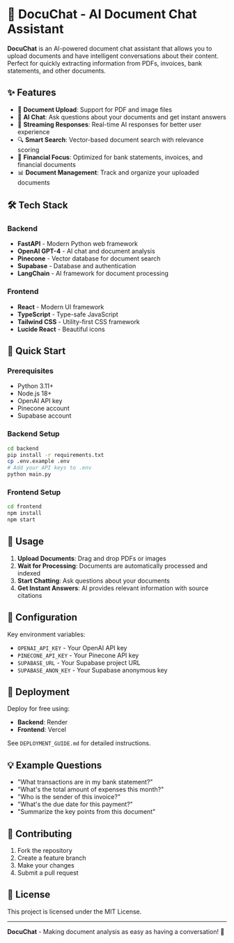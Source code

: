 # 🤖 DocuChat - AI Document Chat Assistant

**DocuChat** is an AI-powered document chat assistant that allows you to upload documents and have intelligent conversations about their content. Perfect for quickly extracting information from PDFs, invoices, bank statements, and other documents.


## ✨ Features

- 📄 **Document Upload**: Support for PDF and image files
- 💬 **AI Chat**: Ask questions about your documents and get instant answers
- 🚀 **Streaming Responses**: Real-time AI responses for better user experience
- 🔍 **Smart Search**: Vector-based document search with relevance scoring
- 🏦 **Financial Focus**: Optimized for bank statements, invoices, and financial documents
- 📊 **Document Management**: Track and organize your uploaded documents

## 🛠️ Tech Stack

### Backend
- **FastAPI** - Modern Python web framework
- **OpenAI GPT-4** - AI chat and document analysis
- **Pinecone** - Vector database for document search
- **Supabase** - Database and authentication
- **LangChain** - AI framework for document processing

### Frontend
- **React** - Modern UI framework
- **TypeScript** - Type-safe JavaScript
- **Tailwind CSS** - Utility-first CSS framework
- **Lucide React** - Beautiful icons

## 🚀 Quick Start

### Prerequisites
- Python 3.11+
- Node.js 18+
- OpenAI API key
- Pinecone account
- Supabase account

### Backend Setup
```bash
cd backend
pip install -r requirements.txt
cp .env.example .env
# Add your API keys to .env
python main.py
```

### Frontend Setup
```bash
cd frontend
npm install
npm start
```

## 📱 Usage

1. **Upload Documents**: Drag and drop PDFs or images
2. **Wait for Processing**: Documents are automatically processed and indexed
3. **Start Chatting**: Ask questions about your documents
4. **Get Instant Answers**: AI provides relevant information with source citations

## 🔧 Configuration

Key environment variables:
- `OPENAI_API_KEY` - Your OpenAI API key
- `PINECONE_API_KEY` - Your Pinecone API key
- `SUPABASE_URL` - Your Supabase project URL
- `SUPABASE_ANON_KEY` - Your Supabase anonymous key

## 🚀 Deployment

Deploy for free using:
- **Backend**: Render
- **Frontend**: Vercel

See `DEPLOYMENT_GUIDE.md` for detailed instructions.

## 💡 Example Questions

- "What transactions are in my bank statement?"
- "What's the total amount of expenses this month?"
- "Who is the sender of this invoice?"
- "What's the due date for this payment?"
- "Summarize the key points from this document"

## 🤝 Contributing

1. Fork the repository
2. Create a feature branch
3. Make your changes
4. Submit a pull request

## 📄 License

This project is licensed under the MIT License.

---

**DocuChat** - Making document analysis as easy as having a conversation! 🚀 
